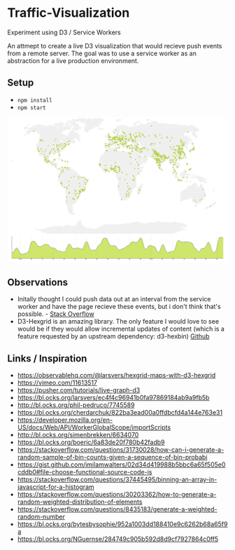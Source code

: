 # Traffic-Visualization
Experiment using D3 / Service Workers

An attmept to create a live D3 visualization that would recieve push events from a remote server. The goal was to use a service worker as an abstraction for a live production environment. 

## Setup
- ```npm install```
- ```npm start```



![Screenshot](docs/ss.png)

## Observations

- Initally thought I could push data out at an interval from the service worker and have the page recieve these events, but i don't think that's possible. - [Stack Overflow](https://stackoverflow.com/questions/53178703/timer-with-notifications-using-service-worker)
- D3-Hexgrid is an amazing library. The only feature I would love to see would be if they would allow incremental updates of content (which is a feature requested by an upstream dependency: d3-hexbin) [Github](https://github.com/d3/d3-hexbin/issues/3)

## Links / Inspiration

- https://observablehq.com/@larsvers/hexgrid-maps-with-d3-hexgrid
- https://vimeo.com/11613517
- https://pusher.com/tutorials/live-graph-d3
- https://bl.ocks.org/larsvers/ec4f4c96941b0fa97869184ab9a9fb5b
- http://bl.ocks.org/phil-pedruco/7745589
- https://bl.ocks.org/cherdarchuk/822ba3ead00a0ffdbcfd4a144e763e31
- https://developer.mozilla.org/en-US/docs/Web/API/WorkerGlobalScope/importScripts
- http://bl.ocks.org/simenbrekken/6634070
- https://bl.ocks.org/boeric/6a83de20f780b42fadb9
- https://stackoverflow.com/questions/31730028/how-can-i-generate-a-random-sample-of-bin-counts-given-a-sequence-of-bin-probabi
- https://gist.github.com/jmilamwalters/02d34d419988b5bbc6a65f505e0cddb0#file-choose-functional-source-code-js
- https://stackoverflow.com/questions/37445495/binning-an-array-in-javascript-for-a-histogram
- https://stackoverflow.com/questions/30203362/how-to-generate-a-random-weighted-distribution-of-elements
- https://stackoverflow.com/questions/8435183/generate-a-weighted-random-number
- https://bl.ocks.org/bytesbysophie/952a1003dd188410e9c6262b68a65f9a
- https://bl.ocks.org/NGuernse/284749c905b592d8d9cf7927864c0ff5
